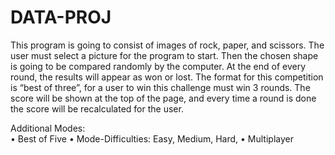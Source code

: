 # DATA-PROJ

This program is going to consist of images of rock, paper, and scissors. The user must select a picture for the program to start. Then the chosen shape is going to be compared randomly by the computer. At the end of every round, the results will appear as won or lost. The format for this competition is “best of three”, for a user to win this challenge must win 3 rounds. The score will be shown at the top of the page, and every time a round is done the score will be recalculated for the user.

Additional Modes:  
•	Best of Five
•	Mode-Difficulties: Easy, Medium, Hard, 
•	Multiplayer

